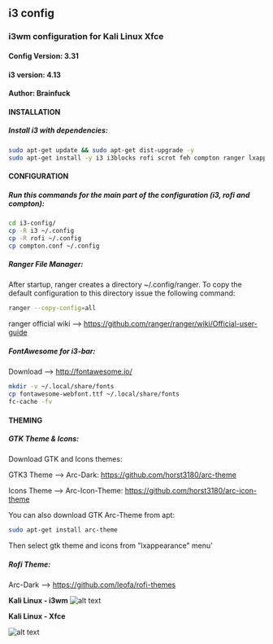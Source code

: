## i3 config

### i3wm configuration for Kali Linux Xfce

#### Config Version: 3.31
#### i3 version: 4.13
#### Author: Brainfuck




#### INSTALLATION

##### Install i3 with dependencies:
```bash
sudo apt-get update && sudo apt-get dist-upgrade -y
sudo apt-get install -y i3 i3blocks rofi scrot feh compton ranger lxappearance xfonts-terminus ttf-liberation
```



#### CONFIGURATION

##### Run this commands for the main part of the configuration (i3, rofi and compton):
```bash
cd i3-config/
cp -R i3 ~/.config
cp -R rofi ~/.config
cp compton.conf ~/.config
```


##### Ranger File Manager:

After startup, ranger creates a directory ~/.config/ranger. To copy the default configuration to this directory issue the following command:

```bash
ranger --copy-config=all
```

ranger official wiki --> https://github.com/ranger/ranger/wiki/Official-user-guide


##### FontAwesome for i3-bar:
Download --> http://fontawesome.io/

```bash
mkdir -v ~/.local/share/fonts
cp fontawesome-webfont.ttf ~/.local/share/fonts
fc-cache -fv
```



#### THEMING

##### GTK Theme & Icons:

Download GTK and Icons themes:

GTK3 Theme --> Arc-Dark: https://github.com/horst3180/arc-theme

Icons Theme --> Arc-Icon-Theme: https://github.com/horst3180/arc-icon-theme

You can also download GTK Arc-Theme from apt:

```bash
sudo apt-get install arc-theme
```

Then select gtk theme and icons from "lxappearance" menu'


##### Rofi Theme:

Arc-Dark --> https://github.com/leofa/rofi-themes




**Kali Linux - i3wm**
![alt text](https://i.hizliresim.com/MvdMmM.png)


**Kali Linux - Xfce**

![alt text](https://i.hizliresim.com/vpj386.png)

